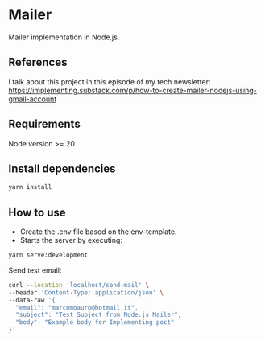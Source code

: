 # Mailer

Mailer implementation in Node.js.

## References
I talk about this project in this episode of my tech newsletter:
https://implementing.substack.com/p/how-to-create-mailer-nodejs-using-gmail-account

## Requirements

Node version >= 20

## Install dependencies

```sh
yarn install
```

## How to use

- Create the .env file based on the env-template.
- Starts the server by executing:
```sh
yarn serve:development
```

Send test email:
```sh
curl --location 'localhost/send-mail' \
--header 'Content-Type: application/json' \
--data-raw '{
  "email": "marcomoauro@hotmail.it",
  "subject": "Test Subject from Node.js Mailer",
  "body": "Example body for Implementing post"
}'
```